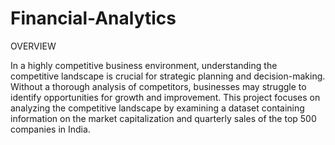 # Financial-Analytics
OVERVIEW

In a highly competitive business environment, understanding the competitive landscape is crucial for strategic planning and decision-making. Without a thorough analysis of competitors, businesses may struggle to identify opportunities for growth and improvement. This project focuses on analyzing the competitive landscape by examining a dataset containing information on the market capitalization and quarterly sales of the top 500 companies in India.

